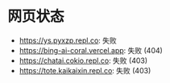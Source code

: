 # 网页状态
- https://ys.pyxzp.repl.co: 失败
- https://bing-ai-coral.vercel.app: 失败 (404)
- https://chatai.cokio.repl.co: 失败 (403)
- https://tote.kaikaixin.repl.co: 失败 (403)
